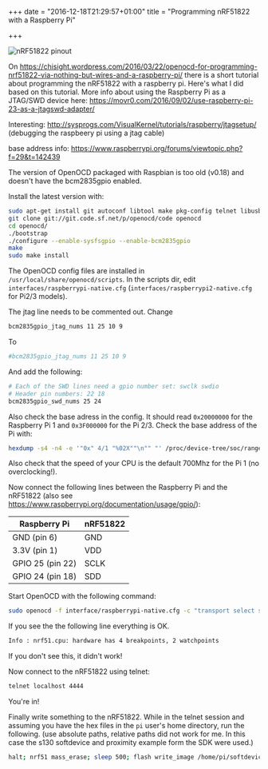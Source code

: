 +++
date = "2016-12-18T21:29:57+01:00"
title = "Programming nRF51822 with a Raspberry Pi"

+++

![nRF51822 pinout](/img/nRF51822-board-pinout.jpg "Board pintout as seen from TOP")

On https://chisight.wordpress.com/2016/03/22/openocd-for-programming-nrf51822-via-nothing-but-wires-and-a-raspberry-pi/ there is a short tutorial about programming the nRF51822 with a raspberry pi. Here's what I did based on this tutorial.
More info about using the Raspberry Pi as a JTAG/SWD device here: https://movr0.com/2016/09/02/use-raspberry-pi-23-as-a-jtagswd-adapter/

Interesting: http://sysprogs.com/VisualKernel/tutorials/raspberry/jtagsetup/ (debugging the raspbeery pi using a jtag cable)

base address info: https://www.raspberrypi.org/forums/viewtopic.php?f=29&t=142439

The version of OpenOCD packaged with Raspbian is too old (v0.18) and doesn't have the bcm2835gpio enabled.

Install the latest version with:

~~~bash
sudo apt-get install git autoconf libtool make pkg-config telnet libusb-1.0-0-dev libusb-1.0-0
git clone git://git.code.sf.net/p/openocd/code openocd
cd openocd/
./bootstrap
./configure --enable-sysfsgpio --enable-bcm2835gpio
make
sudo make install
~~~

The OpenOCD config files are installed in `/usr/local/share/openocd/scripts`.
In the scripts dir, edit `interfaces/raspberrypi-native.cfg` (`interfaces/raspberrypi2-native.cfg` for Pi2/3 models).

The jtag line needs to be commented out. Change

~~~bash
bcm2835gpio_jtag_nums 11 25 10 9
~~~

To

~~~bash
#bcm2835gpio_jtag_nums 11 25 10 9
~~~

And add the following:

~~~bash
# Each of the SWD lines need a gpio number set: swclk swdio
# Header pin numbers: 22 18
bcm2835gpio_swd_nums 25 24
~~~

Also check the base adress in the config. It should read `0x20000000` for the Raspberry Pi 1 and
`0x3F000000` for the Pi 2/3. Check the base address of the Pi with:

~~~bash
hexdump -s4 -n4 -e '"0x" 4/1 "%02X""\n"" "' /proc/device-tree/soc/ranges
~~~

Also check that the speed of your CPU is the default 700Mhz for the Pi 1 (no overclocking!).

Now connect the following lines between the Raspberry Pi and the nRF51822 (also see https://www.raspberrypi.org/documentation/usage/gpio/):

| Raspberry Pi     | nRF51822 |
|------------------|----------|
| GND (pin 6)      | GND      |
| 3.3V (pin 1)     | VDD      |
| GPIO 25 (pin 22) | SCLK     |
| GPIO 24 (pin 18) | SDD      |

Start OpenOCD with the following command:

~~~bash
sudo openocd -f interface/raspberrypi-native.cfg -c "transport select swd; set WORKAREASIZE 0" -f target/nrf51.cfg
~~~

If you see the the following line everything is OK.

~~~bash
Info : nrf51.cpu: hardware has 4 breakpoints, 2 watchpoints
~~~

If you don't see this, it didn't work!

Now connect to the nRF51822 using telnet:

~~~bash
telnet localhost 4444
~~~

You're in!

Finally write something to the nRF51822. While in the telnet session and assuming you have the hex files in the `pi` user's home directory, run the following. (use absolute paths, relative paths did not work for me. In this case the s130 softdevice and proximity example form the SDK were used.)

~~~bash
halt; nrf51 mass_erase; sleep 500; flash write_image /home/pi/softdevice.hex 0; flash write_image /home/pi/ble_app_proximity.hex 0; verify_image /home/pi/softdevice.hex 0; verify_image /home/pi/ble_app_proximity.hex 0; reset run
~~~
